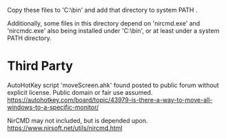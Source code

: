 Copy these files to 'C:\bin' and add that directory to system PATH .

Additionally, some files in this directory depend on 'nircmd.exe' and 'nircmdc.exe' also being installed under 'C:\bin', or at least under a system PATH directory.


# Third Party

AutoHotKey script 'moveScreen.ahk' found posted to public forum without explicit license. Public domain or fair use assumed.
	https://autohotkey.com/board/topic/43979-is-there-a-way-to-move-all-windows-to-a-specific-monitor/

NirCMD may not included, but is depended upon.
	https://www.nirsoft.net/utils/nircmd.html
	
